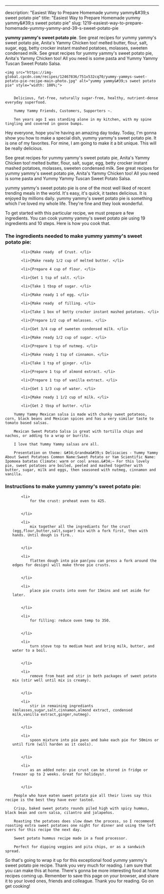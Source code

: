---
description: "Easiest Way to Prepare Homemade yummy yammy&amp;#39;s sweet potato pie"
title: "Easiest Way to Prepare Homemade yummy yammy&amp;#39;s sweet potato pie"
slug: 1219-easiest-way-to-prepare-homemade-yummy-yammy-and-39-s-sweet-potato-pie

<p>
	<strong>yummy yammy&#39;s sweet potato pie</strong>. 
	See great recipes for yummy yammy&#39;s sweet potato pie, Anita&#39;s Yammy Chicken too! melted butter, flour, salt, sugar, egg, betty crocker instant mashed potatoes, molasses, sweeten condensed milk. See great recipes for yummy yammy&#39;s sweet potato pie, Anita&#39;s Yammy Chicken too! All you need is some pasta and Yummy Yammy Tuscan Sweet Potato Salsa.
</p>
<p>
	
	<img src="https://img-global.cpcdn.com/recipes/12467836/751x532cq70/yummy-yammys-sweet-potato-pie-recipe-main-photo.jpg" alt="yummy yammy&#39;s sweet potato pie" style="width: 100%;">
	
	
		Delicious, fat-free, naturally sugar-free, healthy, nutrient-dense everyday superfood.
	
		Yummy Yammy Friends, Customers, Supporters ~.
	
		Ten years ago I was standing alone in my kitchen, with my spine tingling and covered in goose bumps.
	
</p>
<p>
	Hey everyone, hope you're having an amazing day today. Today, I'm gonna show you how to make a special dish, yummy yammy&#39;s sweet potato pie. It is one of my favorites. For mine, I am going to make it a bit unique. This will be really delicious.
</p>
	
<p>
	See great recipes for yummy yammy&#39;s sweet potato pie, Anita&#39;s Yammy Chicken too! melted butter, flour, salt, sugar, egg, betty crocker instant mashed potatoes, molasses, sweeten condensed milk. See great recipes for yummy yammy&#39;s sweet potato pie, Anita&#39;s Yammy Chicken too! All you need is some pasta and Yummy Yammy Tuscan Sweet Potato Salsa.
</p>
<p>
	yummy yammy&#39;s sweet potato pie is one of the most well liked of recent trending meals in the world. It's easy, it's quick, it tastes delicious. It is enjoyed by millions daily. yummy yammy&#39;s sweet potato pie is something which I've loved my whole life. They're fine and they look wonderful.
</p>

<p>
To get started with this particular recipe, we must prepare a few ingredients. You can cook yummy yammy&#39;s sweet potato pie using 19 ingredients and 10 steps. Here is how you cook that.
</p>

<h3>The ingredients needed to make yummy yammy&#39;s sweet potato pie:</h3>

<ol>
	
		<li>{Make ready  of Crust. </li>
	
		<li>{Make ready 1/2 cup of melted butter. </li>
	
		<li>{Prepare 4 cup of flour. </li>
	
		<li>{Get 1 tsp of salt. </li>
	
		<li>{Take 1 tbsp of sugar. </li>
	
		<li>{Make ready 1 of egg. </li>
	
		<li>{Make ready  of filling. </li>
	
		<li>{Take 1 box of betty crocker instant mashed potatoes. </li>
	
		<li>{Prepare 1/2 cup of molasses. </li>
	
		<li>{Get 3/4 cup of sweeten condensed milk. </li>
	
		<li>{Make ready 1/2 cup of sugar. </li>
	
		<li>{Prepare 1 tsp of nutmeg. </li>
	
		<li>{Make ready 1 tsp of cinnamon. </li>
	
		<li>{Take 1 tsp of ginger. </li>
	
		<li>{Prepare 1 tsp of almond extract. </li>
	
		<li>{Prepare 1 tsp of vanilla extract. </li>
	
		<li>{Get 1 1/3 cup of water. </li>
	
		<li>{Make ready 1 1/2 cup of milk. </li>
	
		<li>{Get 2 tbsp of butter. </li>
	
</ol>
<p>
	
		Yummy Yammy Mexican salsa is made with chunky sweet potateos, corn, black beans and Mexican spices and has a very similar taste to tomato based salsas.
	
		Mexican Sweet Potato Salsa is great with tortilla chips and nachos, or adding to a wrap or burrito.
	
		I love that Yummy Yammy salsas are all.
	
		Presentation on theme: &#34;Grandma&#39;s Delicacies - Yummy Yammy About Sweet Potatoes Common Name:Sweet Potato or Yam Scientific Name: Ipomoea batatas Climate: warm or cool areas.&#34;— For this lovely pie, sweet potatoes are boiled, peeled and mashed together with butter, sugar, milk and eggs, then seasoned with nutmeg, cinnamon and vanilla.
	
</p>

<h3>Instructions to make yummy yammy&#39;s sweet potato pie:</h3>

<ol>
	
		<li>
			for the crust: preheat oven to 425.
			
			
		</li>
	
		<li>
			mix together all the ingrediants for the crust (egg,flour,butter,salt,sugar) mix with a fork first, then with hands. Until dough is firm..
			
			
		</li>
	
		<li>
			flatten dough into pie pan(you can press a fork around the edges for design) will make three pie crusts.
			
			
		</li>
	
		<li>
			place pie crusts into oven for 15mins and set aside for later.
			
			
		</li>
	
		<li>
			for filling: reduce oven temp to 350.
			
			
		</li>
	
		<li>
			turn stove top to medium heat and bring milk, butter, and water to a boil.
			
			
		</li>
	
		<li>
			remove from heat and stir in both packages of sweet potato mix (stir well until mix is creamy).
			
			
		</li>
	
		<li>
			stir in remaining ingrediants (molasses,sugar,salt,cinnamon,almond extract, condensed milk,vanilla extract,ginger,nutmeg).
			
			
		</li>
	
		<li>
			spoon mixture into pie pans and bake each pie for 50mins or until firm (will harden as it cools).
			
			
		</li>
	
		<li>
			as an added note: pie crust can be stored in fridge or freezer up to 2 weeks. Great for holidays!.
			
			
		</li>
	
</ol>

<p>
	
		People who have eaten sweet potato pie all their lives say this recipe is the best they have ever tasted.
	
		Crisp, baked sweet potato rounds piled high with spicy hummus, black bean and corn salsa, cilantro and jalapeños.
	
		Roasting the potatoes does slow down the process, so I recommend roasting extra sweet potatoes one night for dinner and using the left overs for this recipe the next day.
	
		Sweet potato hummus recipe made in a food processor.
	
		Perfect for dipping veggies and pita chips, or as a sandwich spread.
	
</p>

<p>
	So that's going to wrap it up for this exceptional food yummy yammy&#39;s sweet potato pie recipe. Thank you very much for reading. I am sure that you can make this at home. There's gonna be more interesting food at home recipes coming up. Remember to save this page on your browser, and share it to your loved ones, friends and colleague. Thank you for reading. Go on get cooking!
</p>
